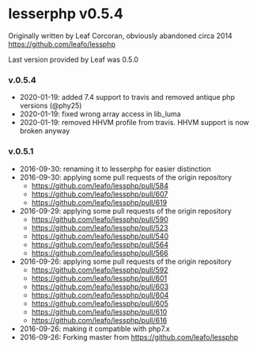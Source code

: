 # lesserphp v0.5.4

Originally written by Leaf Corcoran, obviously abandoned circa 2014
https://github.com/leafo/lessphp

Last version provided by Leaf was 0.5.0

### v.0.5.4
* 2020-01-19: added 7.4 support to travis and removed antique php versions (@phy25)
* 2020-01-19: fixed wrong array access in lib_luma
* 2020-01-19: removed HHVM profile from travis. HHVM support is now broken anyway

### v.0.5.1
* 2016-09-30: renaming it to lesserphp for easier distinction
* 2016-09-30: applying some pull requests of the origin repository
  * https://github.com/leafo/lessphp/pull/584
  * https://github.com/leafo/lessphp/pull/607
  * https://github.com/leafo/lessphp/pull/619
* 2016-09-29: applying some pull requests of the origin repository
  * https://github.com/leafo/lessphp/pull/590
  * https://github.com/leafo/lessphp/pull/523
  * https://github.com/leafo/lessphp/pull/540
  * https://github.com/leafo/lessphp/pull/564
  * https://github.com/leafo/lessphp/pull/566
* 2016-09-26: applying some pull requests of the origin repository
  * https://github.com/leafo/lessphp/pull/592
  * https://github.com/leafo/lessphp/pull/601
  * https://github.com/leafo/lessphp/pull/603
  * https://github.com/leafo/lessphp/pull/604
  * https://github.com/leafo/lessphp/pull/605
  * https://github.com/leafo/lessphp/pull/610
  * https://github.com/leafo/lessphp/pull/616
* 2016-09-26: making it compatible with php7.x
* 2016-09-26: Forking master from https://github.com/leafo/lessphp
